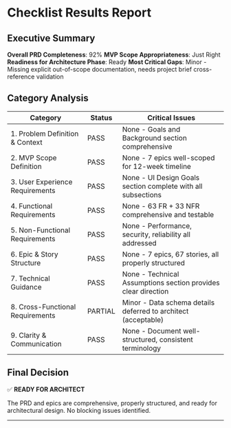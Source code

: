 # Checklist Results Report

## Executive Summary

**Overall PRD Completeness**: 92%
**MVP Scope Appropriateness**: Just Right
**Readiness for Architecture Phase**: Ready
**Most Critical Gaps**: Minor - Missing explicit out-of-scope documentation, needs project brief cross-reference validation

## Category Analysis

| Category                         | Status  | Critical Issues                                                |
| -------------------------------- | ------- | -------------------------------------------------------------- |
| 1. Problem Definition & Context  | PASS    | None - Goals and Background section comprehensive             |
| 2. MVP Scope Definition          | PASS    | None - 7 epics well-scoped for 12-week timeline                |
| 3. User Experience Requirements  | PASS    | None - UI Design Goals section complete with all subsections   |
| 4. Functional Requirements       | PASS    | None - 63 FR + 33 NFR comprehensive and testable               |
| 5. Non-Functional Requirements   | PASS    | None - Performance, security, reliability all addressed        |
| 6. Epic & Story Structure        | PASS    | None - 7 epics, 67 stories, all properly structured           |
| 7. Technical Guidance            | PASS    | None - Technical Assumptions section provides clear direction  |
| 8. Cross-Functional Requirements | PARTIAL | Minor - Data schema details deferred to architect (acceptable) |
| 9. Clarity & Communication       | PASS    | None - Document well-structured, consistent terminology        |

## Final Decision

✅ **READY FOR ARCHITECT**

The PRD and epics are comprehensive, properly structured, and ready for architectural design. No blocking issues identified.

---
